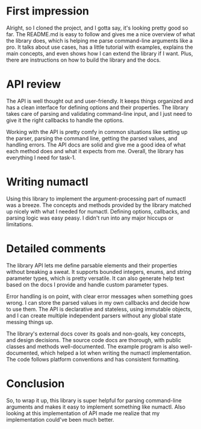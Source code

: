 # First impression #

Alright, so I cloned the project, and I gotta say, it's looking pretty good so far. The README.md is easy to follow and gives me a nice overview of what the library does, which is helping me parse command-line arguments like a pro. It talks about use cases, has a little tutorial with examples, explains the main concepts, and even shows how I can extend the library if I want. Plus, there are instructions on how to build the library and the docs.

# API review #

The API is well thought out and user-friendly. It keeps things organized and has a clean interface for defining options and their properties. The library takes care of parsing and validating command-line input, and I just need to give it the right callbacks to handle the options.

Working with the API is pretty comfy in common situations like setting up the parser, parsing the command line, getting the parsed values, and handling errors. The API docs are solid and give me a good idea of what each method does and what it expects from me. Overall, the library has everything I need for task-1.

# Writing numactl #

Using this library to implement the argument-processing part of numactl was a breeze. The concepts and methods provided by the library matched up nicely with what I needed for numactl. Defining options, callbacks, and parsing logic was easy peasy. I didn't run into any major hiccups or limitations.

# Detailed comments #

The library API lets me define parsable elements and their properties without breaking a sweat. It supports bounded integers, enums, and string parameter types, which is pretty versatile. It can also generate help text based on the docs I provide and handle custom parameter types.

Error handling is on point, with clear error messages when something goes wrong. I can store the parsed values in my own callbacks and decide how to use them. The API is declarative and stateless, using immutable objects, and I can create multiple independent parsers without any global state messing things up.

The library's external docs cover its goals and non-goals, key concepts, and design decisions. The source code docs are thorough, with public classes and methods well-documented. The example program is also well-documented, which helped a lot when writing the numactl implementation. The code follows platform conventions and has consistent formatting.

# Conclusion #

So, to wrap it up, this library is super helpful for parsing command-line arguments and makes it easy to implement something like numactl. Also looking at this implementation of API made me realize that my implementation could've been much better.